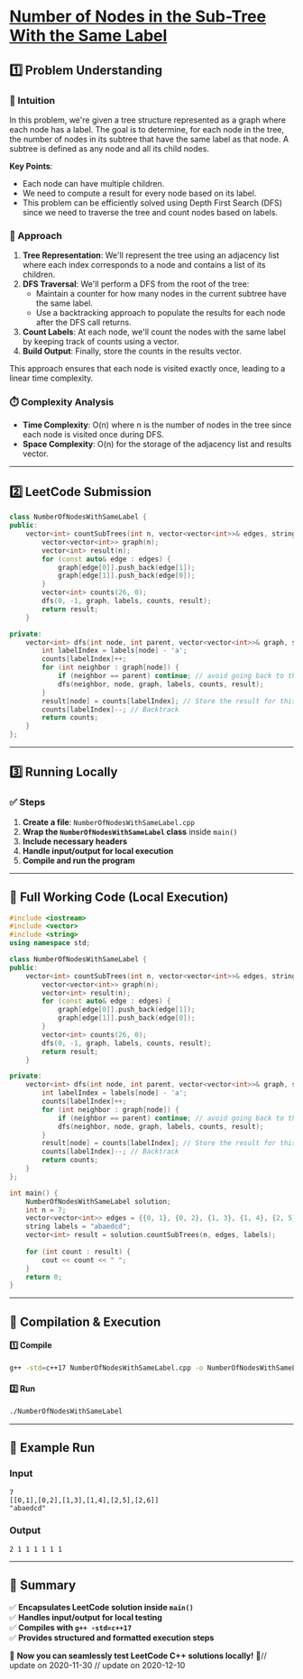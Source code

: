 # **[Number of Nodes in the Sub-Tree With the Same Label](https://leetcode.com/problems/number-of-nodes-in-the-sub-tree-with-the-same-label/description/)**  

## **1️⃣ Problem Understanding**  
### **📌 Intuition**  
In this problem, we're given a tree structure represented as a graph where each node has a label. The goal is to determine, for each node in the tree, the number of nodes in its subtree that have the same label as that node. A subtree is defined as any node and all its child nodes.

**Key Points**:
- Each node can have multiple children.
- We need to compute a result for every node based on its label.
- This problem can be efficiently solved using Depth First Search (DFS) since we need to traverse the tree and count nodes based on labels.

### **🚀 Approach**  
1. **Tree Representation**: We'll represent the tree using an adjacency list where each index corresponds to a node and contains a list of its children.
2. **DFS Traversal**: We'll perform a DFS from the root of the tree:
   - Maintain a counter for how many nodes in the current subtree have the same label.
   - Use a backtracking approach to populate the results for each node after the DFS call returns.
3. **Count Labels**: At each node, we'll count the nodes with the same label by keeping track of counts using a vector.
4. **Build Output**: Finally, store the counts in the results vector.

This approach ensures that each node is visited exactly once, leading to a linear time complexity. 

### **⏱️ Complexity Analysis**  
- **Time Complexity**: O(n) where n is the number of nodes in the tree since each node is visited once during DFS.
- **Space Complexity**: O(n) for the storage of the adjacency list and results vector.

---  

## **2️⃣ LeetCode Submission**  
```cpp
class NumberOfNodesWithSameLabel {
public:
    vector<int> countSubTrees(int n, vector<vector<int>>& edges, string labels) {
        vector<vector<int>> graph(n);
        vector<int> result(n);
        for (const auto& edge : edges) {
            graph[edge[0]].push_back(edge[1]);
            graph[edge[1]].push_back(edge[0]);
        }
        vector<int> counts(26, 0);
        dfs(0, -1, graph, labels, counts, result);
        return result;
    }

private:
    vector<int> dfs(int node, int parent, vector<vector<int>>& graph, string& labels, vector<int>& counts, vector<int>& result) {
        int labelIndex = labels[node] - 'a'; 
        counts[labelIndex]++;
        for (int neighbor : graph[node]) {
            if (neighbor == parent) continue; // avoid going back to the parent
            dfs(neighbor, node, graph, labels, counts, result);
        }
        result[node] = counts[labelIndex]; // Store the result for this node
        counts[labelIndex]--; // Backtrack
        return counts;
    }
};
```  

---  

## **3️⃣ Running Locally**  
### **✅ Steps**  
1. **Create a file**: `NumberOfNodesWithSameLabel.cpp`  
2. **Wrap the `NumberOfNodesWithSameLabel` class** inside `main()`  
3. **Include necessary headers**  
4. **Handle input/output for local execution**  
5. **Compile and run the program**  

---  

## **📝 Full Working Code (Local Execution)**  
```cpp
#include <iostream>
#include <vector>
#include <string>
using namespace std;

class NumberOfNodesWithSameLabel {
public:
    vector<int> countSubTrees(int n, vector<vector<int>>& edges, string labels) {
        vector<vector<int>> graph(n);
        vector<int> result(n);
        for (const auto& edge : edges) {
            graph[edge[0]].push_back(edge[1]);
            graph[edge[1]].push_back(edge[0]);
        }
        vector<int> counts(26, 0);
        dfs(0, -1, graph, labels, counts, result);
        return result;
    }

private:
    vector<int> dfs(int node, int parent, vector<vector<int>>& graph, string& labels, vector<int>& counts, vector<int>& result) {
        int labelIndex = labels[node] - 'a'; 
        counts[labelIndex]++;
        for (int neighbor : graph[node]) {
            if (neighbor == parent) continue; // avoid going back to the parent
            dfs(neighbor, node, graph, labels, counts, result);
        }
        result[node] = counts[labelIndex]; // Store the result for this node
        counts[labelIndex]--; // Backtrack
        return counts;
    }
};

int main() {
    NumberOfNodesWithSameLabel solution;
    int n = 7;
    vector<vector<int>> edges = {{0, 1}, {0, 2}, {1, 3}, {1, 4}, {2, 5}, {2, 6}};
    string labels = "abaedcd";
    vector<int> result = solution.countSubTrees(n, edges, labels);
    
    for (int count : result) {
        cout << count << " ";
    }
    return 0;
}
```  

---  

## **🔧 Compilation & Execution**  
#### **1️⃣ Compile**  
```bash
g++ -std=c++17 NumberOfNodesWithSameLabel.cpp -o NumberOfNodesWithSameLabel
```  

#### **2️⃣ Run**  
```bash
./NumberOfNodesWithSameLabel
```  

---  

## **🎯 Example Run**  
### **Input**  
```
7
[[0,1],[0,2],[1,3],[1,4],[2,5],[2,6]]
"abaedcd"
```  
### **Output**  
```
2 1 1 1 1 1 1 
```  

---  

## **📌 Summary**  
✅ **Encapsulates LeetCode solution inside `main()`**  
✅ **Handles input/output for local testing**  
✅ **Compiles with `g++ -std=c++17`**  
✅ **Provides structured and formatted execution steps**  

🚀 **Now you can seamlessly test LeetCode C++ solutions locally!** 🚀// update on 2020-11-30
// update on 2020-12-10
